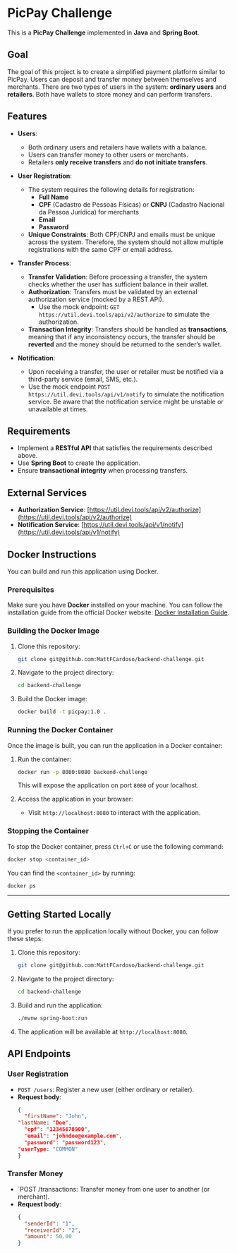 # PicPay Challenge

This is a **PicPay Challenge** implemented in **Java** and **Spring Boot**.

## Goal

The goal of this project is to create a simplified payment platform similar to PicPay. Users can deposit and transfer money between themselves and merchants. There are two types of users in the system: **ordinary users** and **retailers**. Both have wallets to store money and can perform transfers.

## Features

- **Users**: 
  - Both ordinary users and retailers have wallets with a balance.
  - Users can transfer money to other users or merchants.
  - Retailers **only receive transfers** and **do not initiate transfers**.

- **User Registration**:
  - The system requires the following details for registration:
    - **Full Name**
    - **CPF** (Cadastro de Pessoas Físicas) or **CNPJ** (Cadastro Nacional da Pessoa Jurídica) for merchants
    - **Email**
    - **Password**
  - **Unique Constraints**: Both CPF/CNPJ and emails must be unique across the system. Therefore, the system should not allow multiple registrations with the same CPF or email address.

- **Transfer Process**:
  - **Transfer Validation**: Before processing a transfer, the system checks whether the user has sufficient balance in their wallet.
  - **Authorization**: Transfers must be validated by an external authorization service (mocked by a REST API).
    - Use the mock endpoint: `GET https://util.devi.tools/api/v2/authorize` to simulate the authorization.
  - **Transaction Integrity**: Transfers should be handled as **transactions**, meaning that if any inconsistency occurs, the transfer should be **reverted** and the money should be returned to the sender’s wallet.
  
- **Notification**:
  - Upon receiving a transfer, the user or retailer must be notified via a third-party service (email, SMS, etc.).
  - Use the mock endpoint `POST https://util.devi.tools/api/v1/notify` to simulate the notification service. Be aware that the notification service might be unstable or unavailable at times.

## Requirements

- Implement a **RESTful API** that satisfies the requirements described above.
- Use **Spring Boot** to create the application.
- Ensure **transactional integrity** when processing transfers.

## External Services

- **Authorization Service**: [https://util.devi.tools/api/v2/authorize](https://util.devi.tools/api/v2/authorize)
- **Notification Service**: [https://util.devi.tools/api/v1/notify](https://util.devi.tools/api/v1/notify)

## Docker Instructions

You can build and run this application using Docker.

### Prerequisites

Make sure you have **Docker** installed on your machine. You can follow the installation guide from the official Docker website: [Docker Installation Guide](https://docs.docker.com/get-docker/).

### Building the Docker Image

1. Clone this repository:
   ```bash
   git clone git@github.com:MattFCardoso/backend-challenge.git
   ```

2. Navigate to the project directory:
   ```bash
   cd backend-challenge
   ```

3. Build the Docker image:
   ```bash
   docker build -t picpay:1.0 .
   ```

### Running the Docker Container

Once the image is built, you can run the application in a Docker container:

1. Run the container:
   ```bash
   docker run -p 8080:8080 backend-challenge
   ```

   This will expose the application on port `8080` of your localhost.

2. Access the application in your browser:
   - Visit `http://localhost:8080` to interact with the application.

### Stopping the Container

To stop the Docker container, press `Ctrl+C` or use the following command:

```bash
docker stop <container_id>
```

You can find the `<container_id>` by running:

```bash
docker ps
```

---

## Getting Started Locally

If you prefer to run the application locally without Docker, you can follow these steps:

1. Clone this repository:
   ```bash
   git clone git@github.com:MattFCardoso/backend-challenge.git
   ```

2. Navigate to the project directory:
   ```bash
   cd backend-challenge
   ```

3. Build and run the application:
   ```bash
   ./mvnw spring-boot:run
   ```

4. The application will be available at `http://localhost:8080`.

## API Endpoints

### User Registration

- `POST /users`: Register a new user (either ordinary or retailer).
- **Request body**:
  ```json
  {
    "firstName": "John",
  "lastName: "Doe",
    "cpf": "12345678900",
    "email": "johndoe@example.com",
    "password": "password123",
  "userType: "COMMON"
  }
  ```

### Transfer Money

- `POST /transactions: Transfer money from one user to another (or merchant).
- **Request body**:
  ```json
  {
    "senderId": "1",
    "receiverId": "2",
    "amount": 50.00
  }
  ```
